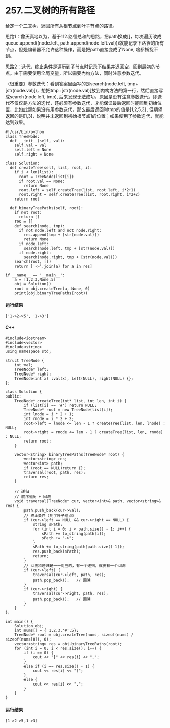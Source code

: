 # 257.二叉树的所有路径
给定一个二叉树，返回所有从根节点到叶子节点的路径。

思路1：曾天真地以为，基于112.路径总和的思路，把path换成[]，每次遍历改成queue.append((node.left, path.append(node.left.val)))就能记录下路径的所有节点，但是编辑器不允许这种操作，而是把path直接变成了None, 啥都捕捉不到。

思路2：迭代，终止条件是遍历到子节点时记录下结果并返回空，回到最初的节点。由于需要使用全局变量，所以需要內构方法，同时注意参数迭代。

（很重要）参数迭代：看到答案里面写的是search(node.left, tmp+[str(node.val)])，想把tmp+[str(node.val)]放到内构方法的第一行，然后直接写成search(node.left, tmp), 后来发现无法成功，原因是没有注意参数迭代，即迭代不仅仅是方法的迭代，还必须有参数迭代，才能保证最后返回时能回到初始位置，比如此题如果没有用参数迭代，那么最后返回时tmp的值是[1,2,5,3], 但期望返回的是[1,3]，说明并未返回到初始根节点1的位置；如果使用了参数迭代，就能达到效果。

    #!/usr/bin/python
    class TreeNode:
      def __init__(self, val):
        self.val = val
        self.left = None
        self.right = None

    class Solution:
      def createTree(self, list, root, i):
        if i < len(list):
          root = TreeNode(list[i])
          if root.val == None:
            return None
          root.left = self.createTree(list, root.left, i*2+1)
          root.right = self.createTree(list, root.right, i*2+2)
        return root

      def binaryTreePaths(self, root):
        if not root:
          return []
        res = []
        def search(node, tmp):
          if not node.left and not node.right:
            res.append(tmp + [str(node.val)])
            return None
          if node.left:
            search(node.left, tmp + [str(node.val)])
          if node.right:
            search(node.right, tmp + [str(node.val)])
        search(root, [])
        return ['->'.join(a) for a in res]

    if __name__ == '__main__':
        a = [1,2,3,None,5]
        obj = Solution()
        root = obj.createTree(a, None, 0)
        print(obj.binaryTreePaths(root))
        
#### 运行结果
    ['1->2->5', '1->3']

#### C++

    #include<iostream>
    #include<vector>
    #include<string>
    using namespace std;

    struct TreeNode {
        int val;
        TreeNode* left;
        TreeNode* right;
        TreeNode(int x) :val(x), left(NULL), right(NULL) {};
    };

    class Solution {
    public:
        TreeNode* createTree(int* list, int len, int i) {
            if (list[i] == '#') return NULL;
            TreeNode* root = new TreeNode(list[i]);
            int lnode = i * 2 + 1;
            int rnode = i * 2 + 2;
            root->left = lnode <= len - 1 ? createTree(list, len, lnode) : NULL;
            root->right = rnode <= len - 1 ? createTree(list, len, rnode) : NULL;
            return root;
        }

        vector<string> binaryTreePaths(TreeNode* root) {
            vector<string> res;
            vector<int> path;
            if (root == NULL)return {};
            traversal(root, path, res);
            return res;
        }

        // 递归
        // 前序遍历 + 回溯
        void traversal(TreeNode* cur, vector<int>& path, vector<string>& res) {
            path.push_back(cur->val);
            // 终止条件（到了叶子结点）
            if (cur->left == NULL && cur->right == NULL) {
                string sPath;
                for (int i = 0; i < path.size() - 1; i++) {
                    sPath += to_string(path[i]);
                    sPath += "->";
                }
                sPath += to_string(path[path.size()-1]);
                res.push_back(sPath);
                return;
            }
            // 回溯和递归是一一对应的，有一个递归，就要有一个回溯
            if (cur->left) {
                traversal(cur->left, path, res);
                path.pop_back();   // 回溯
            }
            if (cur->right) {
                traversal(cur->right, path, res);
                path.pop_back();   // 回溯
            }
        }
    };

    int main() {
        Solution obj;
        int nums[] = { 1,2,3,'#',5};
        TreeNode* root = obj.createTree(nums, sizeof(nums) / sizeof(nums[0]), 0);
        vector<string> res = obj.binaryTreePaths(root);
        for (int i = 0; i < res.size(); i++) {
            if (i == 0) {
                cout << "[" << res[i] << ",";
            }
            else if (i == res.size() - 1) {
                cout << res[i] << "]";
            }
            else {
                cout << res[i] << ",";
            }
        }
    }

#### 运行结果
    [1->2->5,1->3]
